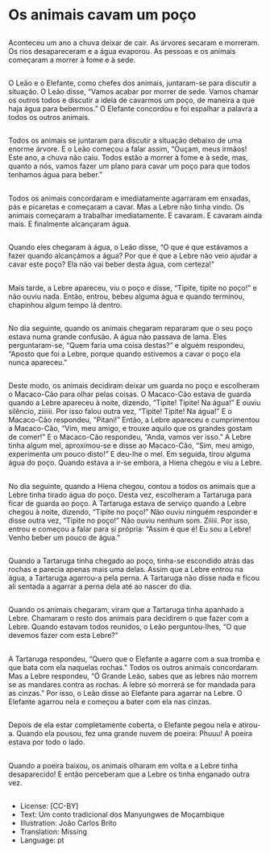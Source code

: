 # Os animais cavam um poço

##
Aconteceu um ano a chuva deixar de cair. As árvores secaram e morreram.
Os rios desapareceram e a água evaporou. As pessoas e os animais
começaram a morrer à fome e à sede.

##
O Leão e o Elefante, como chefes dos animais, juntaram-se para discutir a situação.
O Leão disse, “Vamos acabar por morrer de sede. Vamos chamar os outros
todos e discutir a ideia de cavarmos um poço, de maneira a que haja água para
bebermos.” O Elefante concordou e foi espalhar a palavra a todos os outros animais.

##
Todos os animais se juntaram para discutir a situação debaixo de uma enorme árvore.
E o Leão começou a falar assim, “Ouçam, meus irmãos! Este ano, a chuva não caiu.
Todos estão a morrer à fome e à sede, mas, quanto a nós, vamos fazer um plano para
cavar um poço para que todos tenhamos água para beber.”

##
Todos os animais concordaram e imediatamente agarraram em enxadas,
pás e picaretas e começaram a cavar. Mas a Lebre não tinha vindo.
Os animais começaram a trabalhar imediatamente. E cavaram.
E cavaram ainda mais. E finalmente alcançaram água.

##
Quando eles chegaram à água, o Leão disse, “O que é que
estávamos a fazer quando alcançámos a água?
Por que é que a Lebre não veio ajudar a cavar este poço? Ela não
vai beber desta água, com certeza!”

##
Mais tarde, a Lebre apareceu, viu o poço e disse, “Tipite, tipite no poço!”
e não ouviu nada. Então, entrou, bebeu alguma água e quando terminou,
chapinhou algum tempo lá dentro.

##
No dia seguinte, quando os animais chegaram repararam que o seu poço
estava numa grande confusão. A água não passava de lama. Eles perguntaram-se,
“Quem faria uma coisa destas?” e alguém respondeu, “Aposto que foi a Lebre,
porque quando estivemos a cavar o poço ela nunca apareceu.”

##
Deste modo, os animais decidiram deixar um guarda no poço e
escolheram o Macaco-Cão para olhar pelas coisas. O Macaco-Cão
estava de guarda quando a Lebre apareceu à noite, dizendo,
“Tipite! Tipite! Na água!” E ouviu silêncio, ziiiiii. Por isso falou
outra vez, “Tipite! Tipite! Na água!” E o Macaco-Cão respondeu,
“Pitani!”
Então, a Lebre apareceu e cumprimentou a Macaco-Cão, “Vim,
meu amigo, e trouxe aquilo que os grandes gostam de comer!”
E o Macaco-Cão respondeu, “Anda, vamos ver isso.” A Lebre tinha
algum mel, aproximou-se e disse ao Macaco-Cão, “Sim, meu
amigo, experimenta um pouco disto!” E deu-lhe o mel. Em
seguida, tirou alguma água do poço.
Quando estava a ir-se embora, a Hiena chegou e viu a Lebre.

##

##
No dia seguinte, quando a Hiena chegou, contou a todos os
animais que a Lebre tinha tirado água do poço. Desta vez,
escolheram a Tartaruga para ficar de guarda ao poço.
A Tartaruga estava de serviço quando a Lebre chegou à noite,
dizendo, “Tipite no poço!” Não ouviu ninguém responder e disse
outra vez, “Tipite no poço!” Não ouviu nenhum som. Ziiiii.
Por isso, entrou e começou a falar para si própria: “Assim é que é!
Eu sou a Lebre! Venho beber um pouco de água.”

##

##
Quando a Tartaruga tinha chegado ao poço, tinha-se escondido atrás das
rochas e parecia apenas mais uma delas. Assim que a Lebre entrou na água,
a Tartaruga agarrou-a pela perna. A Tartaruga não disse nada e ficou ali
sentada a agarrar a perna dela até ao nascer do dia.

##
Quando os animais chegaram, viram que a Tartaruga tinha apanhado a Lebre.
Chamaram o resto dos animais para decidirem o que fazer com a Lebre.
Quando estavam todos reunidos, o Leão perguntou-lhes, “O que devemos fazer
com esta Lebre?”

##
A Tartaruga respondeu, “Quero que o Elefante a agarre com a sua
tromba e que bata com ela naquelas rochas.” Todos os outros
animais concordaram. Mas a Lebre respondeu, “Ó Grande Leão,
sabes que as lebres não morrem se as mandares contra as rochas.
A lebre só morrerá se for mandada para as cinzas.”
Por isso, o Leão disse ao Elefante para agarrar na Lebre. O
Elefante agarrou nela e começou a bater com ela nas cinzas.

##
Depois de ela estar completamente coberta, o Elefante pegou nela e atirou-a. Quando ela
pousou, fez uma grande nuvem de poeira: Phuuu! A poeira estava por todo o lado.

##

##
Quando a poeira baixou, os animais
olharam em volta e a Lebre tinha
desaparecido! E então perceberam
que a Lebre os tinha enganado
outra vez.

##
* License: [CC-BY]
* Text: Um conto tradicional dos Manyungwes de Moçambique
* Illustration: João Carlos Brito
* Translation: Missing
* Language: pt
